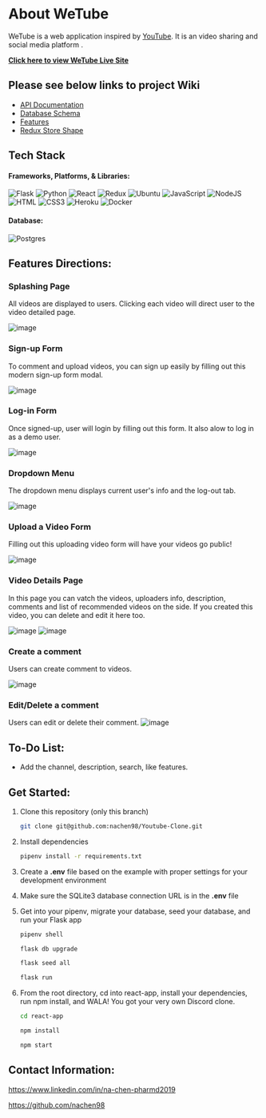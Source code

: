 # About WeTube

WeTube is a web application inspired by [YouTube](https://www.youtube.com/). It is an video sharing and social media platform .

**[Click here to view WeTube Live Site](https://wetube-nc.herokuapp.com/)**

## Please see below links to project Wiki

 - [API Documentation](https://github.com/nachen98/Youtube-Clone/wiki/API-Documentation)
 - [Database Schema](https://github.com/nachen98/Youtube-Clone/wiki/Database-Schema)
 - [Features](https://github.com/nachen98/Youtube-Clone/wiki/Features-List)
 - [Redux Store Shape](https://github.com/nachen98/Youtube-Clone/wiki/Redux-Store-Shape)
 
## Tech Stack

#### Frameworks, Platforms, & Libraries:
![Flask](https://camo.githubusercontent.com/ea92b069447aaf7b6ed27965700bc66cd0f7a450d0af50e0253e51af05ae73db/68747470733a2f2f696d672e736869656c64732e696f2f62616467652f466c61736b2d4244424442443f7374796c653d666f722d7468652d6261646765266c6f676f3d466c61736b266c6f676f436f6c6f723d626c61636b)
![Python](https://camo.githubusercontent.com/053ff5f8af42deab62b674620537307a2b9d52613eff9901ff014a0d37f3e217/68747470733a2f2f696d672e736869656c64732e696f2f62616467652f507974686f6e2d2532334637444631453f7374796c653d666f722d7468652d6261646765266c6f676f3d507974686f6e266c6f676f436f6c6f723d626c61636b)
![React](https://img.shields.io/badge/react-%2320232a.svg?style=for-the-badge&logo=react&logoColor=%2361DAFB)
![Redux](https://img.shields.io/badge/redux-%23593d88.svg?style=for-the-badge&logo=redux&logoColor=white)
![Ubuntu](https://camo.githubusercontent.com/d6de31463470dd4540e7ece7849e6d38d423825f113ea4ae639f4dcfd0392d82/68747470733a2f2f696d672e736869656c64732e696f2f62616467652f5562756e74752d4539353432303f7374796c653d666f722d7468652d6261646765266c6f676f3d7562756e7475266c6f676f436f6c6f723d7768697465)
![JavaScript](https://img.shields.io/badge/javascript-%23323330.svg?style=for-the-badge&logo=javascript&logoColor=%23F7DF1E)
![NodeJS](https://img.shields.io/badge/node.js-6DA55F?style=for-the-badge&logo=node.js&logoColor=white)
![HTML](https://camo.githubusercontent.com/49fbb99f92674cc6825349b154b65aaf4064aec465d61e8e1f9fb99da3d922a1/68747470733a2f2f696d672e736869656c64732e696f2f62616467652f68746d6c352d2532334533344632362e7376673f7374796c653d666f722d7468652d6261646765266c6f676f3d68746d6c35266c6f676f436f6c6f723d7768697465)
![CSS3](https://camo.githubusercontent.com/e6b67b27998fca3bccf4c0ee479fc8f9de09d91f389cccfbe6cb1e29c10cfbd7/68747470733a2f2f696d672e736869656c64732e696f2f62616467652f637373332d2532333135373242362e7376673f7374796c653d666f722d7468652d6261646765266c6f676f3d63737333266c6f676f436f6c6f723d7768697465)
![Heroku](https://camo.githubusercontent.com/d18f98a93a8ca015503870e592f96dbdf86f41048e9de1fbbbd4b2dcc7c456b1/68747470733a2f2f696d672e736869656c64732e696f2f62616467652f6865726f6b752d2532333433303039382e7376673f7374796c653d666f722d7468652d6261646765266c6f676f3d6865726f6b75266c6f676f436f6c6f723d7768697465)
![Docker](https://camo.githubusercontent.com/6b7f701cf0bea42833751b754688f1a27b6090fdf90bf2b226addff01be817f0/68747470733a2f2f696d672e736869656c64732e696f2f62616467652f646f636b65722d2532333064623765642e7376673f7374796c653d666f722d7468652d6261646765266c6f676f3d646f636b6572266c6f676f436f6c6f723d7768697465)

#### Database:
![Postgres](https://img.shields.io/badge/postgres-%23316192.svg?style=for-the-badge&logo=postgresql&logoColor=white)


## Features Directions:

### Splashing Page

All videos are displayed to users. Clicking each video will direct user to the video detailed page.

![image](frontend/src/Images/splash-page.png)

### Sign-up Form

To comment and upload videos, you can sign up easily by filling out this modern sign-up form modal. 

![image](frontend/src/Images/signup-page.png)

### Log-in Form

Once signed-up, user will login by filling out this form. It also alow to log in as a demo user.

![image](frontend/src/Images/login-page.png)

### Dropdown Menu

The dropdown menu displays current user's info and the log-out tab.

![image](frontend/src/Images/logout-page.png)

### Upload a Video Form

Filling out this uploading video form will have your videos go public!

![image](frontend/src/Images/upload-video.png)

### Video Details Page

In this page you can vatch the videos, uploaders info, description, comments and list of recommended videos on the side. If you created this video, you can delete and edit it here too. 

![image](frontend/src/Images/single-video.png)
![image](frontend/src/Images/comments.png)

### Create a comment

Users can create comment to videos.

![image](frontend/src/Images/create-comment.png)

### Edit/Delete a comment

Users can edit or delete their comment.
![image](frontend/src/Images/edit-delete-comment.png)

## To-Do List:

 - Add the channel, description, search, like features.

## Get Started:

1. Clone this repository (only this branch)

   ```bash
   git clone git@github.com:nachen98/Youtube-Clone.git
   ```

2. Install dependencies

      ```bash
      pipenv install -r requirements.txt
      ```
3. Create a **.env** file based on the example with proper settings for your
   development environment
   
4. Make sure the SQLite3 database connection URL is in the **.env** file

5. Get into your pipenv, migrate your database, seed your database, and run your Flask app

   ```bash
   pipenv shell
   ```

   ```bash
   flask db upgrade
   ```

   ```bash
   flask seed all
   ```

   ```bash
   flask run
   ```

6. From the root directory, cd into react-app, install your dependencies, run npm install, and WALA! You got your very own Discord clone.

   ```bash
   cd react-app
   ```

   ```bash
   npm install
   ```
   
   ```bash
   npm start
   ```


## Contact Information:

https://www.linkedin.com/in/na-chen-pharmd2019

https://github.com/nachen98